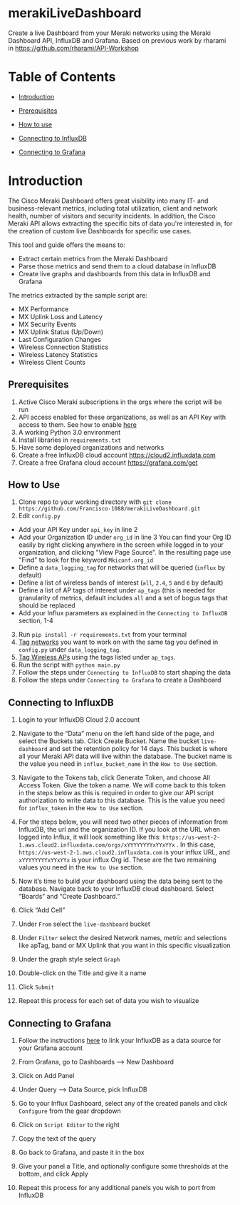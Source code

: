 # merakiLiveDashboard
Create a live Dashboard from your Meraki networks using the Meraki Dashboard API, InfluxDB and Grafana. Based on previous work by rharami in https://github.com/rharami/API-Workshop

# Table of Contents

* [Introduction](#intro)

* [Prerequisites](#prereq)

* [How to use](#howtouse)

* [Connecting to InfluxDB](#influxdb)

* [Connecting to Grafana](#grafana)

<a id="intro"></a>

# Introduction

The Cisco Meraki Dashboard offers great visibility into many IT- and business-relevant metrics, including total utilization, client and network health, number of visitors and security incidents. In addition, the Cisco Meraki API allows extracting the specific bits of data you're interested in, for the creation of custom live Dashboards for specific use cases.

This tool and guide offers the means to:
* Extract certain metrics from the Meraki Dashboard
* Parse those metrics and send them to a cloud database in InfluxDB
* Create live graphs and dashboards from this data in InfluxDB and Grafana

The metrics extracted by the sample script are:
* MX Performance
* MX Uplink Loss and Latency
* MX Security Events
* MX Uplink Status (Up/Down)
* Last Configuration Changes
* Wireless Connection Statistics
* Wireless Latency Statistics
* Wireless Client Counts

<a id="prereq"></a>

## Prerequisites

1. Active Cisco Meraki subscriptions in the orgs where the script will be run
2. API access enabled for these organizations, as well as an API Key with access to them. See how to enable [here](https://documentation.meraki.com/General_Administration/Other_Topics/Cisco_Meraki_Dashboard_API)
3. A working Python 3.0 environment
4. Install libraries in `requirements.txt`
5. Have some deployed organizations and networks
6. Create a free InfluxDB cloud account https://cloud2.influxdata.com
7. Create a free Grafana cloud account https://grafana.com/get

<a id="howtouse"></a>

## How to Use

1. Clone repo to your working directory with `git clone https://github.com/Francisco-1088/merakiLiveDashboard.git`
2. Edit `config.py`
* Add your API Key under `api_key` in line 2
* Add your Organization ID under `org_id` in line 3
You can find your Org ID easily by right clicking anywhere in the screen while logged in to your organization, and clicking "View Page Source". In the resulting page use "Find" to look for the keyword `Mkiconf.org_id`
* Define a `data_logging_tag` for networks that will be queried (`influx` by default)
* Define a list of wireless bands of interest (`all`, `2.4`, `5` and `6` by default)
* Define a list of AP tags of interest under `ap_tags` (this is needed for granularity of metrics, default includes `all` and a set of bogus tags that should be replaced
* Add your Influx parameters as explained in the `Connecting to InfluxDB` section, 1-4

3. Run `pip install -r requirements.txt` from your terminal
4. [Tag networks](https://documentation.meraki.com/General_Administration/Organizations_and_Networks/Organization_Menu/Manage_Tags) you want to work on with the same tag you defined in `config.py` under `data_logging_tag`. 
5. [Tag Wireless APs](https://documentation.meraki.com/MR/Monitoring_and_Reporting/Using_Tags_to_Manage_MR_Access_Points#Tagging_APs) using the tags listed under `ap_tags`.
6. Run the script with `python main.py`
7. Follow the steps under `Connecting to InfluxDB` to start shaping the data
8. Follow the steps under `Connecting to Grafana` to create a Dashboard

<a name="influxdb"></a>

## Connecting to InfluxDB

1. Login to your InfluxDB Cloud 2.0 account

2. Navigate to the “Data” menu on the left hand side of the page, and select the Buckets tab. Click Create Bucket. Name the bucket `live-dashboard` and set the retention policy for 14 days. This bucket is where all your Meraki API data will live within the database. The bucket name is the value you need in `influx_bucket_name` in the `How to Use` section.

3. Navigate to the Tokens tab, click Generate Token, and choose All Access Token. Give the token a name. We will come back to this token in the steps below as this is required in order to give our API script authorization to write data to this database. This is the value you need for `influx_token` in the `How to Use` section.

4. For the steps below, you will need two other pieces of information from InfluxDB, the url and the organization ID. If you look at the URL when logged into Influx, it will look something like this: `https://us-west-2-1.aws.cloud2.influxdata.com/orgs/xYYYYYYYYxYYxYYx` . In this case, `https://us-west-2-1.aws.cloud2.influxdata.com` is your influx URL, and `xYYYYYYYYxYYxYYx` is your influx Org id. These are the two remaining values you need in the `How to Use` section.

5. Now it’s time to build your dashboard using the data being sent to the database. Navigate back to your InfluxDB cloud dashboard. Select “Boards” and “Create Dashboard.” 

6. Click “Add Cell”

7. Under `From` select the `live-dashboard` bucket

8. Under `Filter` select the desired Network names, metric and selections like apTag, band or MX Uplink that you want in this specific visualization

9. Under the graph style select `Graph`

10. Double-click on the Title and give it a name

11. Click `Submit`

12. Repeat this process for each set of data you wish to visualize

<a name="grafana"></a>

## Connecting to Grafana

1. Follow the instructions [here](https://docs.influxdata.com/influxdb/cloud/tools/grafana/) to link your InfluxDB as a data source for your Grafana account

2. From Grafana, go to Dashboards --> New Dashboard

3. Click on Add Panel

4. Under Query --> Data Source, pick InfluxDB

5. Go to your Influx Dashboard, select any of the created panels and click `Configure` from the gear dropdown

6. Click on `Script Editor` to the right

7. Copy the text of the query

8. Go back to Grafana, and paste it in the box

9. Give your panel a Title, and optionally configure some thresholds at the bottom, and click Apply

10. Repeat this process for any additional panels you wish to port from InfluxDB

